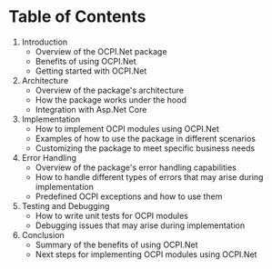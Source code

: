 # Table of Contents

1. Introduction
   - Overview of the OCPI.Net package
   - Benefits of using OCPI.Net
   - Getting started with OCPI.Net
2. Architecture
   - Overview of the package's architecture
   - How the package works under the hood
   - Integration with Asp.Net Core
3. Implementation
   - How to implement OCPI modules using OCPI.Net
   - Examples of how to use the package in different scenarios
   - Customizing the package to meet specific business needs
4. Error Handling
   - Overview of the package's error handling capabilities
   - How to handle different types of errors that may arise during implementation
   - Predefined OCPI exceptions and how to use them
5. Testing and Debugging
   - How to write unit tests for OCPI modules
   - Debugging issues that may arise during implementation
6. Conclusion
   - Summary of the benefits of using OCPI.Net
   - Next steps for implementing OCPI modules using OCPI.Net